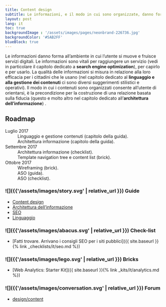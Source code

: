 ```yaml
---
title: Content design
subtitle: Le informazioni, e il modo in cui sono organizzate, danno forma ai servizi digitali e plasmano l’esperienza del cittadino
layout: post
lang: it
toc: true
backgroundImage : '/assets/images/pages/neonbrand-226736.jpg'
backgroundColor: '#5AB2FF'
blueBlock: true
---
```


Le informazioni danno forma all’ambiente in cui l’utente si muove e fruisce servizi digitali.  Le informazioni sono vitali per raggiungere un servizio (vedi in particolare il capitolo dedicato a **search engine optimization**), per capirlo  e per usarlo. La qualità delle informazioni si misura in relazione alla loro efficacia per i cittadini che le usano (nel capitolo dedicato al **linguaggio e alla gestione dei contenuti** ci sono diversi suggerimenti stilistici e operativi). Il modo in cui i contenuti sono organizzati consente all’utente di orientarsi, è la precondizione per la costruzione di una relazione basata sulla fiducia (questo e molto altro nel capitolo dedicato all’**architettura dell’informazione**) .

## Roadmap

<dl class="Roadmap">
<dt>Luglio 2017</dt>
<dd>Linguaggio e gestione contenuti (capitolo della guida).</dd>
<dd>Architettura informazione (capitolo della guida).</dd>
<dt>Settembre 2017</dt>
<dd>Architettura informazione (checklist).</dd>
<dd>Template navigation tree e content list (brick).</dd>
<dt>Ottobre 2017</dt>
<dd>Wireframing (brick).</dd>
<dd>ASO (guida).</dd>
<dd>ASO (checklist).</dd>
</dl>

### ![]({{'/assets/images/story.svg' | relative_url }}) Guide

- [Content design](http://design-italia.readthedocs.io/it/latest/doc/content-design.html)
- [Architettura dell’informazione](http://design-italia.readthedocs.io/it/latest/doc/content-design.html#architettura-dell-informazione)
- [SEO](http://design-italia.readthedocs.io/it/latest/doc/content-design.html#seo)
- [Linguaggio](http://design-italia.readthedocs.io/it/latest/doc/content-design.html#linguaggio)

### ![]({{'/assets/images/abacus.svg' | relative_url }}) Check-list

- [Fatti trovare. Arrivano i consigli SEO per i siti pubblici]({{ site.baseurl }}{% link _checklists/it/seo.md %})

### ![]({{'/assets/images/lego.svg' | relative_url }}) Bricks

- [Web Analytics: Starter Kit]({{ site.baseurl }}{% link _kits/it/analytics.md %})

### ![]({{'/assets/images/conversation.svg' | relative_url }}) Forum

- [design/content](https://forum.italia.it/c/design/content)
